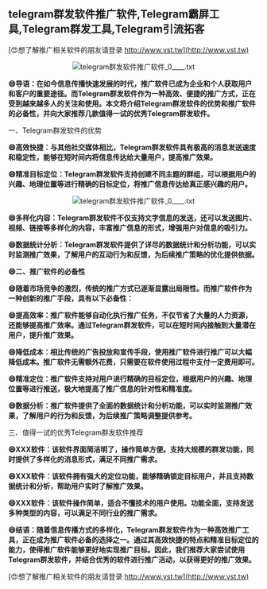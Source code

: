 ## **telegram群发软件推广软件,Telegram霸屏工具,Telegram群发工具,Telegram引流拓客**

[😍想了解推广相关软件的朋友请登录 http://www.vst.tw](http://www.vst.tw)

 <center><img src="https://vst.tw/MP4/tuiguang/png/5.png" alt="telegram群发软件推广软件_0____.txt"></center>

**😄导语：在如今信息传播快速发展的时代，推广软件已成为企业和个人获取用户和客户的重要途径。而Telegram群发软件作为一种高效、便捷的推广方式，正在受到越来越多人的关注和使用。本文将介绍Telegram群发软件的优势和推广软件的必备性，并向大家推荐几款值得一试的优秀Telegram群发软件。**

一、Telegram群发软件的优势

**😄高效快捷：与其他社交媒体相比，Telegram群发软件具有极高的消息发送速度和稳定性，能够在短时间内将信息传达给大量用户，提高推广效果。**

**😄精准目标定位：Telegram群发软件支持创建不同主题的群组，可以根据用户的兴趣、地理位置等进行精确的目标定位，将推广信息传达给真正感兴趣的用户。**

 <center><img src="https://vst.tw/MP4/tuiguang/png/6.png" alt="telegram群发软件推广软件_0____.txt"></center>

**😄多样化内容：Telegram群发软件不仅支持文字信息的发送，还可以发送图片、视频、链接等多样化的内容，丰富推广信息的形式，增强用户对信息的吸引力。**

**😄数据统计分析：Telegram群发软件提供了详尽的数据统计和分析功能，可以实时监测推广效果，了解用户的互动行为和反馈，为后续推广策略的优化提供依据。**

**😄二、推广软件的必备性**

**😄随着市场竞争的激烈，传统的推广方式已逐渐显露出局限性。而推广软件作为一种创新的推广手段，具有以下必备性：**

**😄提高效率：推广软件能够自动化执行推广任务，不仅节省了大量的人力资源，还能够提高推广效率。通过Telegram群发软件，可以在短时间内接触到大量潜在用户，提升推广效果。**

**😄降低成本：相比传统的广告投放和宣传手段，使用推广软件进行推广可以大幅降低成本。推广软件无需额外花费，只需要在软件使用过程中支付一定费用即可。**

**😄精准定位：推广软件支持对用户进行精确的目标定位，根据用户的兴趣、地理位置等进行推送，极大地提高了推广信息的针对性和精准度。**

**😄数据分析：推广软件提供了全面的数据统计和分析功能，可以实时监测推广效果，了解用户的行为和反馈，为后续推广策略调整提供参考。**

三、值得一试的优秀Telegram群发软件推荐

**😄XXX软件：该软件界面简洁明了，操作简单方便。支持大规模的群发功能，同时提供了多样化的消息形式，满足不同推广需求。**

**😄XXX软件：该软件拥有强大的定位功能，能够精确锁定目标用户，并且支持数据统计和分析，帮助用户实时了解推广效果。**

**😄XXX软件：该软件操作简单，适合不懂技术的用户使用。功能全面，支持发送多种类型的内容，可以满足不同行业的推广需求。**

**😄结语：随着信息传播方式的多样化，Telegram群发软件作为一种高效推广工具，正在成为推广软件必备的选择之一。通过其高效快捷的特点和精准目标定位的能力，使得推广软件能够更好地实现推广目标。因此，我们推荐大家尝试使用Telegram群发软件，并结合优秀的软件进行推广活动，以获得更好的推广效果。**

[😍想了解推广相关软件的朋友请登录 http://www.vst.tw](http://www.vst.tw)



